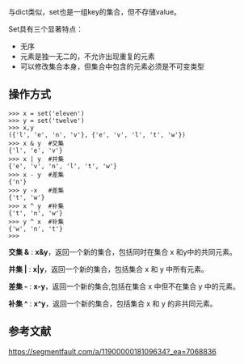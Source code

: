 与dict类似，set也是一组key的集合，但不存储value。

Set具有三个显著特点：

- 无序
- 元素是独一无二的，不允许出现重复的元素
- 可以修改集合本身，但集合中包含的元素必须是不可变类型



## 操作方式

```
>>> x = set('eleven')
>>> y = set('twelve')
>>> x,y
({'l', 'e', 'n', 'v'}, {'e', 'v', 'l', 't', 'w'})
>>> x & y  #交集
{'l', 'e', 'v'}
>>> x | y  #并集
{'e', 'v', 'n', 'l', 't', 'w'}
>>> x - y  #差集
{'n'}
>>> y -x   #差集
{'t', 'w'}
>>> x ^ y  #补集
{'t', 'n', 'w'}
>>> y ^ x  #补集
{'w', 'n', 't'}
>>> 
```

**交集 &** : **x&y**，返回一个新的集合，包括同时在集合 x 和y中的共同元素。

**并集 |** : **x|y**，返回一个新的集合，包括集合 x 和 y 中所有元素。

**差集 -** : **x-y**，返回一个新的集合,包括在集合 x 中但不在集合 y 中的元素。

**补集 ^** : **x^y**，返回一个新的集合，包括集合 x 和 y 的非共同元素。





## 参考文献

https://segmentfault.com/a/1190000018109634?_ea=7068836